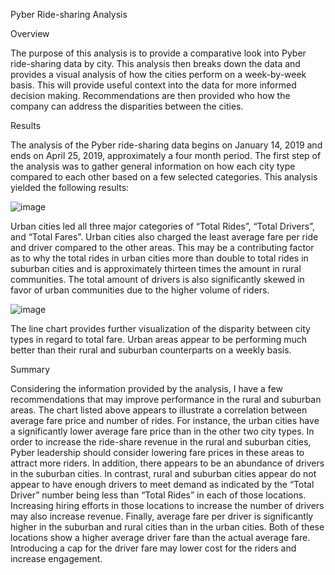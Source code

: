 Pyber Ride-sharing Analysis

Overview

The purpose of this analysis is to provide a comparative look into Pyber ride-sharing data by city. This analysis then breaks down the data and provides a visual analysis of how the cities perform on a week-by-week basis. This will provide useful context into the data for more informed decision making. Recommendations are then provided who how the company can address the disparities between the cities.   

Results

The analysis of the Pyber ride-sharing data begins on January 14, 2019 and ends on April 25, 2019, approximately a four month period. The first step of the analysis was to gather general information on how each city type compared to each other based on a few selected categories. This analysis yielded the following results:

![image](https://user-images.githubusercontent.com/107585908/179865192-420040bb-2d7a-4ed5-bbb9-1d817957fdab.png)
    
Urban cities led all three major categories of “Total Rides”, “Total Drivers”, and “Total Fares”. Urban cities also charged the least average fare per ride and driver compared to the other areas. This may be a contributing factor as to why the total rides in urban cities more than double to total rides in suburban cities and is approximately thirteen times the amount in rural communities. The total amount of drivers is also significantly skewed in favor of urban communities due to the higher volume of riders.  

![image](https://user-images.githubusercontent.com/107585908/179865218-f5152f48-3799-405d-8e5c-284cf86e8e54.png)

The line chart provides further visualization of the disparity between city types in regard to total fare. Urban areas appear to be performing much better than their rural and suburban counterparts on a weekly basis. 

Summary

Considering the information provided by the analysis, I have a few recommendations that may improve performance in the rural and suburban areas. The chart listed above appears to illustrate a correlation between average fare price and number of rides. For instance, the urban cities have a significantly lower average fare price than in the other two city types. In order to increase the ride-share revenue in the rural and suburban cities, Pyber leadership should consider lowering fare prices in these areas to attract more riders. In addition, there appears to be an abundance of drivers in the suburban cities. In contrast, rural and suburban cities appear do not appear to have enough drivers to meet demand as indicated by the “Total Driver” number being less than “Total Rides” in each of those locations. Increasing hiring efforts in those locations to increase the number of drivers may also increase revenue.  Finally, average fare per driver is significantly higher in the suburban and rural cities than in the urban cities. Both of these locations show a higher average driver fare than the actual average fare. Introducing a cap for the driver fare may lower cost for the riders and increase engagement.
